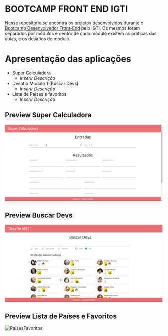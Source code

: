 # BOOTCAMP FRONT END IGTI

Nesse repositorio se encontra os projetos desenvolvidos durante o [Bootcamp Desenvolvedor Front-End](https://www.igti.com.br/custom/desenvolvedor-front-end/) pelo IGTI. Os mesmos foram separados por módulos e dentro de cada módulo existem as práticas das aulas, e os desafios do módulo.

# Apresentação das aplicações

- Super Calculadora
  - _Inserir Descrição_
- Desafio Modulo 1 (Buscar Devs)
  - _Inserir Descrição_
- Lista de Países e favoritos
  - _Inserir Descrição_

## Preview Super Calculadora

![SuperCalculadora](./Files/superCalculadora.gif)

## Preview Buscar Devs

![BuscarDevs](./Files/BuscarDevs.gif)

## Preview Lista de Países e Favoritos

![PaisesFavoritos](./Files/example.gif)

